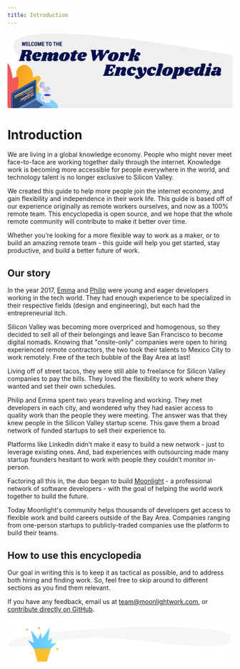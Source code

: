 ```yaml
---
title: Introduction
---
```


![Welcome to the Remote Work Encyclopedia, written by and for the moonlightwork.com community](./assets/header-illustrations/cover.png)

# Introduction

We are living in a global knowledge economy. People who might never meet face-to-face are working together daily through the internet. Knowledge work is becoming more accessible for people everywhere in the world, and technology talent is no longer exclusive to Silicon Valley.

We created this guide to help more people join the internet economy, and gain flexibility and independence in their work life. This guide is based off of our experience originally as remote workers ourselves, and now as a 100% remote team. This encyclopedia is open source, and we hope that the whole remote community will contribute to make it better over time.

Whether you’re looking for a more flexible way to work as a maker, or to build an amazing remote team - this guide will help you get started, stay productive, and build a better future of work.

## Our story

In the year 2017, [Emma](https://www.moonlightwork.com/app/users/2) and [Philip](https://www.moonlightwork.com/app/users/1) were young and eager developers working in the tech world. They had enough experience to be specialized in their respective fields (design and engineering), but each had the entrepreneurial itch.

Silicon Valley was becoming more overpriced and homogenous, so they decided to sell all of their belongings and leave San Francisco to become digital nomads. Knowing that "onsite-only" companies were open to hiring experienced remote contractors, the two took their talents to Mexico City to work remotely. Free of the tech bubble of the Bay Area at last!

Living off of street tacos, they were still able to freelance for Silicon Valley companies to pay the bills. They loved the flexibility to work where they wanted and set their own schedules.

Philip and Emma spent two years traveling and working. They met developers in each city, and wondered why they had easier access to quality work than the people they were meeting. The answer was that they knew people in the Silicon Valley startup scene. This gave them a broad network of funded startups to sell their experience to.

Platforms like LinkedIn didn’t make it easy to build a new network - just to leverage existing ones. And, bad experiences with outsourcing made many startup founders hesitant to work with people they couldn’t monitor in-person.

Factoring all this in, the duo began to build [Moonlight](https://www.moonlightwork.com) - a professional network of software developers - with the goal of helping the world work together to build the future.

Today Moonlight's community helps thousands of developers get access to flexible work and build careers outside of the Bay Area. Companies ranging from one-person startups to publicly-traded companies use the platform to build their teams.

## How to use this encyclopedia

Our goal in writing this is to keep it as tactical as possible, and to address both hiring and finding work. So, feel free to skip around to different sections as you find them relevant.

If you have any feedback, email us at [team@moonlightwork.com](mailto:team@moonlightwork.com), or [contribute directly on GitHub](https://github.com/moonlightwork/remote-work-encyclopedia).

![The New Digital Economy](./assets/divider-illustrations/divider-0.png)
